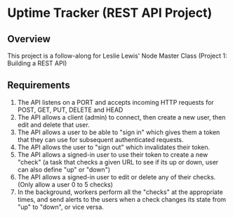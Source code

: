 # Uptime Tracker (REST API Project)

## Overview

This project is a follow-along for Leslie Lewis' Node Master Class (Project 1: Building a REST API)

## Requirements

1. The API listens on a PORT and accepts incoming HTTP requests for POST, GET, PUT, DELETE and HEAD 
1. The API allows a client (admin) to connect, then create a new user, then edit and delete that user.
1. The API allows a user to be able to "sign in" which gives them a token that they can use for subsequent authenticated requests.
1. The API allows the user to "sign out" which invalidates their token.
1. The API allows a signed-in user to use their token to create a new "check" (a task that checks a given URL to see if its up or down, user can also define "up" or "down")
1. The API allows a signed-in user to edit or delete any of their checks. (Only allow a user 0 to 5 checks)
1. In the background, workers perform all the "checks" at the appropriate times, and send alerts to the users when a check changes its state from "up" to "down", or vice versa.